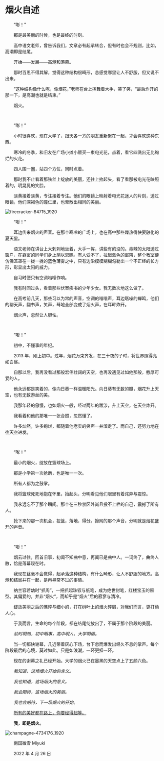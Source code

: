 # 烟火自述

　　“嘭！”

　　那是最美丽的时候，也是最终的时刻。

　　高中语文老师，曾告诉我们，文章必有起承转合，但有时也会不规则，比如，高潮即是结尾。

　　开始——发展——高潮和落幕。

　　那时百思不得其解，觉得这种结构很畸形，总感觉哪里让人不舒服，但又说不出来。

　　“这种结构像什么呢，像烟花，”老师在台上挥舞着大手，笑了笑，“最后炸开的那一下，是高潮也就是结束。”

　　烟火。

<br>

　　“嘭！”

　　小时很喜欢，现在大学了，跟天各一方的朋友重新聚在一起，才会喜欢这种东西。

　　寒冷的冬季，和旧友在广场小摊小贩买一束电光花，点着，看它四溅出无比绚烂的火花。

　　四人围一圈，站四个方位，同时点着。

　　那时我不止看着那铁丝上绽放的美丽，还往上抬起头，看了看那被电光花映照着的，明晃晃的笑脸。

　　淡黄接着淡黄，专注接着专注。他们的眼镜上映射着电光花迷人的片刻，透过眼镜，他们深褐色的瞳仁里，也晕散出相同的美丽。

![firecracker-84715_1920](https://git.poker/TinySnow/GithubImageHosting/blob/main/Blog/firecracker-84715_1920.7foalqn0a8e8.webp?raw=true)

　　“嘭！”

　　耳边传来烟火的声音。在那个寒冷的广场上，也在高中那些燥热得快要融化的夏天里。

　　语文老师在讲台上大刺刺地坐着，大手一挥，讲些有的没的。毒辣的太阳透过窗户，在靠窗的同学们身上施以恩赐。有人受不了，拉起蓝色的窗帘，整个教室便仿佛笼罩在一拢一拢的蓝色薄雾之中，只有边沿模模糊糊勾勒出一个不正经的长方形，彰显出太阳的威力。

　　自习时便只有空调嗡嗡作响。

　　我有时回过头，看着那些伏案疾书的少年少女。我无数次地这么做了。

　　在高考前几天，那些习以为常的声音，空调的嗡嗡声，耳边聒噪的蝉鸣，他们的聊天声，翻书声，笑声，蓦地全部变成了烟火声，在耳畔炸开。

　　烟火声，忽然让人胆怯。

<br>

　　“嘭！”

　　初中，不懂事的年纪。

　　2013 年，刚上初中。过年，烟花万束齐发，在三十夜的子时，将世界照得亮如白昼。

　　自那以后，我再没看过那般宏伟壮阔的天空，也再没遇见过如他那般，憨厚可爱的人。

　　他永远都是笑着的，像向日葵一样温暖阳光。向日葵有无数的瓣，烟花升上天空，也有无数游丝的美。

　　我那年轻的傲慢，也如烟火一般，经过两年的跋涉，升上天空，在天空炸开。

　　我看着和他的那唯一一张合照，忽然懂了。

　　许多灿然，许多绚烂，都随着他老实的笑声一并溜走了。而自己，还努力地在往天空进发。

<br>

　　“嘭！”

　　最小的烟火，绽放在篮球场上。

　　那是小学第一次抢断，也是唯一一次。

　　所有人都为之鼓掌。

　　我将篮球死死地抱在怀里，抬起头，分明看见他们眼里有着诧异与震惊。

　　我永远忘不了那个瞬间。那个在三秒禁区外尚且投不上栏的自己，震撼了所有人。

　　抢下来的那一次机会，投篮，落地，得分。擦网的那个声音，分明就是烟花盛开的声音。

<br>

　　“嘭！”

　　烟云过往，回首旧事，初闻不知曲中意，再闻已是曲中人。一词终了，曲终人散，恰是落幕现在时。

　　我现在丝毫不会觉得，起承落这种结构，有什么畸形，让人不舒服的地方。高潮和结局并在一起，是再寻常不过的事情。

　　纳兰容若幼时“抓周”，一把抓起珠钗与纸笔，成为绝世封笔，红楼宝玉的原型。其偏爱的，并非“烟火”，而却乎是“烟火”后的寂寥与清冷。

　　绽放美丽之后的憔悴与细小的，打在树叶上的烟火碎屑，对我们而言，更打动人心。

　　于我而言，生命的每个阶段，都在结尾绽放出了，不属于那个阶段的美丽。

　　*幼时明知，初中明事，高中明人，大学明情。*

　　当一切都快谢幕，几近带着灰心下场，台下忽而爆发出经久不息的掌声。每个阶段最后的心境，莫过如此。只是如浪潮，一环更扣一环。

　　现在的谢幕之礼已经开始。大学的烟火已在墨黑的天空点上了五颜六色。

　　*我知道，这场烟火开始的含义。*

　　*我也知道，这场烟火的意义。*

　　*我会期待，这场烟火的美丽。*

　　*我也会期待，下一场烟火的开始。*

　　<u>所有的美好都在路上，你要经得起等。</u>

　　**我，即是烟火。**

![champagne-4734176_1920](https://git.poker/TinySnow/GithubImageHosting/blob/main/Blog/champagne-4734176_1920.gh9fh73s7qw.webp?raw=true)


　　南国微雪 Miyuki

　　2022 年 4 月 26 日

